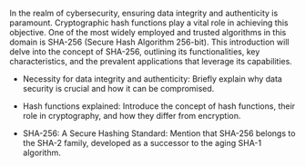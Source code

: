 In the realm of cybersecurity, ensuring data integrity and authenticity is paramount. Cryptographic hash functions play a vital role in achieving this objective. One of the most widely employed and trusted algorithms in this domain is SHA-256 (Secure Hash Algorithm 256-bit). This introduction will delve into the concept of SHA-256, outlining its functionalities, key characteristics, and the prevalent applications that leverage its capabilities.



- Necessity for data integrity and authenticity: Briefly explain why data security is crucial and how it can be compromised.
    
- Hash functions explained: Introduce the concept of hash functions, their role in cryptography, and how they differ from encryption.

- SHA-256: A Secure Hashing Standard: Mention that SHA-256 belongs to the SHA-2 family, developed as a successor to the aging SHA-1 algorithm.
